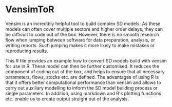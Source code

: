 # VensimToR

Vensim is an incredibly helpful tool to build complex SD models. As these models can often cover multiple sectors and higher order delays, they can be difficult to code out of the box. However, there is no smooth research flow when jumping between software for data preparation, analysis, or writing reports. Such jumping makes it more likely to make mistakes or reproducing results.

This R file provides an example how to convert SD models build with vensim for use in R. These model can then be further customised. It reduces the component of coding out of the box, and helps to ensure that all necessary parameters, flows, stocks etc. are defined. The advantages of using R is that it offers better computational performance than vensim and allows to carry out auxiliary modelling to inform the SD model building process or single parameters. In addition, using markdown and R's plotting functions etc. enable us to create output straight out of the analysis. 
